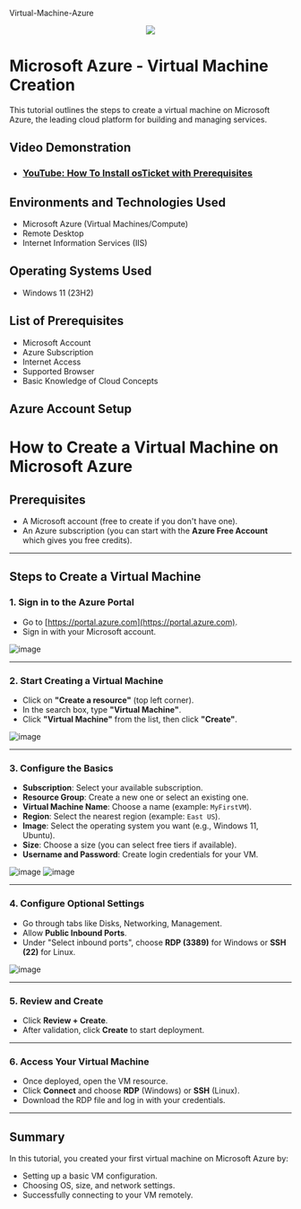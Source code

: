 Virtual-Machine-Azure
<p align="center">
<img src="https://1000logos.net/wp-content/uploads/2021/11/Microsoft-Azure-Logo-2012.png"/>
</p>

<h1>Microsoft Azure - Virtual Machine Creation</h1>
This tutorial outlines the steps to create a virtual machine on Microsoft Azure, the leading cloud platform for building and managing services.<br />


<h2>Video Demonstration</h2>

- ### [YouTube: How To Install osTicket with Prerequisites](https://www.youtube.com)

<h2>Environments and Technologies Used</h2>

- Microsoft Azure (Virtual Machines/Compute)
- Remote Desktop
- Internet Information Services (IIS)

<h2>Operating Systems Used </h2>

- Windows 11</b> (23H2)

<h2>List of Prerequisites</h2>

- Microsoft Account
- Azure Subscription
- Internet Access
- Supported Browser
- Basic Knowledge of Cloud Concepts

<h2>Azure Account Setup</h2>

# How to Create a Virtual Machine on Microsoft Azure

## Prerequisites
- A Microsoft account (free to create if you don't have one).
- An Azure subscription (you can start with the **Azure Free Account** which gives you free credits).

---

## Steps to Create a Virtual Machine

### 1. Sign in to the Azure Portal
- Go to [https://portal.azure.com](https://portal.azure.com).
- Sign in with your Microsoft account.

![image](https://github.com/user-attachments/assets/ec6da248-e082-4793-bdd3-a8220d9a5070)


---

### 2. Start Creating a Virtual Machine
- Click on **"Create a resource"** (top left corner).
- In the search box, type **"Virtual Machine"**.
- Click **"Virtual Machine"** from the list, then click **"Create"**.

![image](https://github.com/user-attachments/assets/0f045baf-31f8-4f8a-8786-caa56596a720)


---

### 3. Configure the Basics
- **Subscription**: Select your available subscription.
- **Resource Group**: Create a new one or select an existing one.
- **Virtual Machine Name**: Choose a name (example: `MyFirstVM`).
- **Region**: Select the nearest region (example: `East US`).
- **Image**: Select the operating system you want (e.g., Windows 11, Ubuntu).
- **Size**: Choose a size (you can select free tiers if available).
- **Username and Password**: Create login credentials for your VM.

![image](https://github.com/user-attachments/assets/efe49249-2c89-4556-91d7-c8eed80765f4)
![image](https://github.com/user-attachments/assets/27a747e6-133a-4059-a0e9-acbd804f3325)


---

### 4. Configure Optional Settings
- Go through tabs like Disks, Networking, Management.
- Allow **Public Inbound Ports**.
- Under "Select inbound ports", choose **RDP (3389)** for Windows or **SSH (22)** for Linux.

![image](https://github.com/user-attachments/assets/741e5359-633e-4ad3-97f0-f369d0a2302d)


---

### 5. Review and Create
- Click **Review + Create**.
- After validation, click **Create** to start deployment.

<!-- IMAGE: Insert screenshot of "Review + Create" screen -->

---

### 6. Access Your Virtual Machine
- Once deployed, open the VM resource.
- Click **Connect** and choose **RDP** (Windows) or **SSH** (Linux).
- Download the RDP file and log in with your credentials.

<!-- IMAGE: Insert screenshot of VM Overview page and Connect button -->

---

## Summary
In this tutorial, you created your first virtual machine on Microsoft Azure by:
- Setting up a basic VM configuration.
- Choosing OS, size, and network settings.
- Successfully connecting to your VM remotely.

